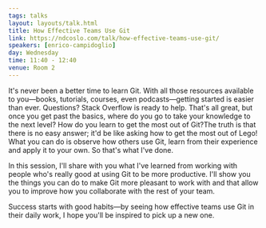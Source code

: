 ```yaml
---
tags: talks
layout: layouts/talk.html
title: How Effective Teams Use Git
link: https://ndcoslo.com/talk/how-effective-teams-use-git/
speakers: [enrico-campidoglio]
day: Wednesday
time: 11:40 - 12:40
venue: Room 2
---
```

It's never been a better time to learn Git. With all those resources available to you—books, tutorials, courses, even podcasts—getting started is easier than ever. Questions? Stack Overflow is ready to help. That's all great, but once you get past the basics, where do you go to take your knowledge to the next level? How do you learn to get the most out of Git?The truth is that there is no easy answer; it'd be like asking how to get the most out of Lego! What you can do is observe how others use Git, learn from their experience and apply it to your own. So that's what I've done.

In this session, I'll share with you what I've learned from working with people who's really good at using Git to be more productive. I'll show you the things you can do to make Git more pleasant to work with and that allow you to improve how you collaborate with the rest of your team.

Success starts with good habits—by seeing how effective teams use Git in their daily work, I hope you'll be inspired to pick up a new one.